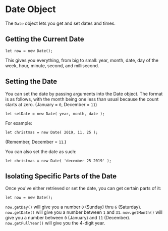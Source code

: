 # Date Object

The `Date` object lets you get and set dates and times.


## Getting the Current Date

```
let now = new Date();
```

This gives you everything, from big to small: year, month, date, day of the week, hour, minute, second, and millisecond.


## Setting the Date

You can set the date by passing arguments into the Date object. The format is as follows, with the month being one less than usual because the count starts at zero. (January = `0`, December = `11`)

```
let setDate = new Date( year, month, date );
```

For example:

```
let christmas = new Date( 2019, 11, 25 );
```

(Remember, December = `11`.)

You can also set the date as such:

```
let christmas = new Date( 'december 25 2019' );
```


## Isolating Specific Parts of the Date

Once you've either retrieved or set the date, you can get certain parts of it:

```
let now = new Date();
```

`now.getDay()` will give you a number `0` (Sunday) thru `6` (Saturday).
`now.getDate()` will give you a number between `1` and `31`.
`now.getMonth()` will give you a number between `0` (January) and `11` (December).
`now.getFullYear()` will give you the 4-digit year.